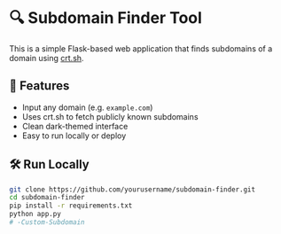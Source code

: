 # 🔍 Subdomain Finder Tool

This is a simple Flask-based web application that finds subdomains of a domain using [crt.sh](https://crt.sh).

## 🚀 Features
- Input any domain (e.g. `example.com`)
- Uses crt.sh to fetch publicly known subdomains
- Clean dark-themed interface
- Easy to run locally or deploy

## 🛠 Run Locally

```bash
git clone https://github.com/yourusername/subdomain-finder.git
cd subdomain-finder
pip install -r requirements.txt
python app.py
# -Custom-Subdomain

